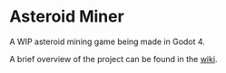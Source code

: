 # Asteroid Miner
A WIP asteroid mining game being made in Godot 4.

A brief overview of the project can be found in the [wiki](https://github.com/JoeZlonicky/asteroid-miner/wiki).
